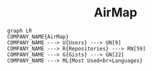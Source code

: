 <h1 align="center">AirMap</h1>

```mermaid
graph LR
COMPANY_NAME{AirMap}
COMPANY_NAME ---> U{Users} ---> UN[9]
COMPANY_NAME ---> R{Repositories} ---> RN[59]
COMPANY_NAME ---> G{Gists} ---> GN[22]
COMPANY_NAME ---> ML{Most Used<br>Languages}
```
